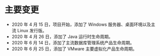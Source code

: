 # 主要变更

- 2020 年 4 月 15 日，项目开始，添加了 Windows 服务器、桌面环境以及主流 Linux 发行版。
- 2020 年 4 月 26 日，添加了 Java 运行时生命周期。
- 2020 年 6 月 14 日，添加了主流数据库管理系统产品生命周期。
- 2020 年 6 月 25 日，添加了 VMware 主要虚拟化产品生命周期。